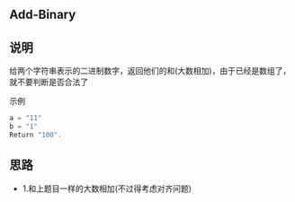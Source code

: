 ## Add-Binary

## 说明

给两个字符串表示的二进制数字，返回他们的和(大数相加)，由于已经是数组了，就不要判断是否合法了

示例

```js
a = "11"
b = "1"
Return "100".
```

## 思路

- 1.和上题目一样的大数相加(不过得考虑对齐问题)
